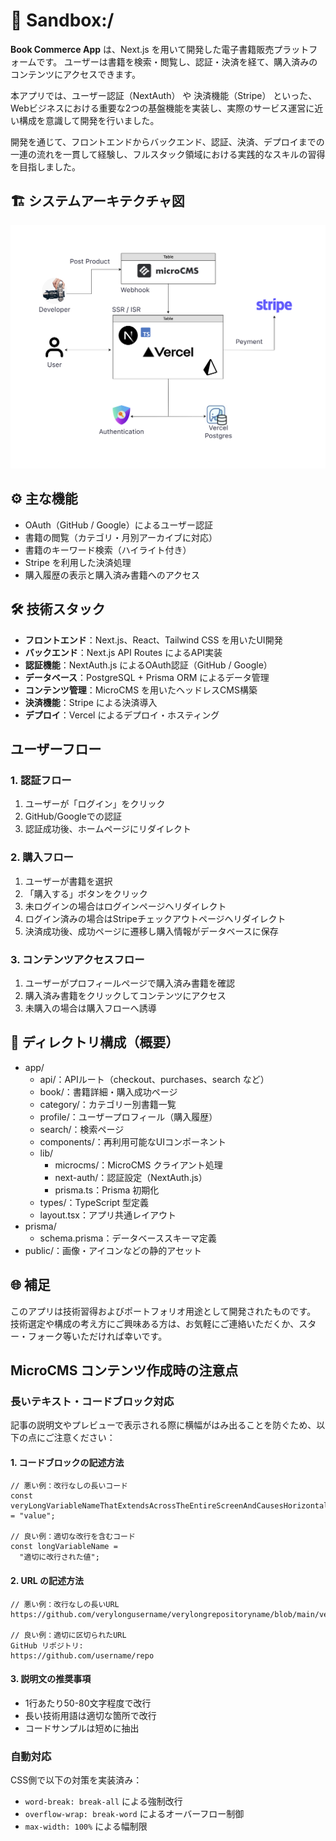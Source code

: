 # 🧪 Sandbox:/

**Book Commerce App** は、Next.js を用いて開発した電子書籍販売プラットフォームです。
ユーザーは書籍を検索・閲覧し、認証・決済を経て、購入済みのコンテンツにアクセスできます。

本アプリでは、ユーザー認証（NextAuth） や 決済機能（Stripe） といった、Webビジネスにおける重要な2つの基盤機能を実装し、実際のサービス運営に近い構成を意識して開発を行いました。

開発を通じて、フロントエンドからバックエンド、認証、決済、デプロイまでの一連の流れを一貫して経験し、フルスタック領域における実践的なスキルの習得を目指しました。

## 🏗 システムアーキテクチャ図

![システムアーキテクチャ図](./public/Sandbox_ArchitectureDiagram.png)

## ⚙️ 主な機能

- OAuth（GitHub / Google）によるユーザー認証
- 書籍の閲覧（カテゴリ・月別アーカイブに対応）
- 書籍のキーワード検索（ハイライト付き）
- Stripe を利用した決済処理
- 購入履歴の表示と購入済み書籍へのアクセス

## 🛠️ 技術スタック

- **フロントエンド**：Next.js、React、Tailwind CSS を用いたUI開発
- **バックエンド**：Next.js API Routes によるAPI実装
- **認証機能**：NextAuth.js によるOAuth認証（GitHub / Google）
- **データベース**：PostgreSQL + Prisma ORM によるデータ管理
- **コンテンツ管理**：MicroCMS を用いたヘッドレスCMS構築
- **決済機能**：Stripe による決済導入
- **デプロイ**：Vercel によるデプロイ・ホスティング

## ユーザーフロー

### 1. 認証フロー

1. ユーザーが「ログイン」をクリック
2. GitHub/Googleでの認証
3. 認証成功後、ホームページにリダイレクト

### 2. 購入フロー

1. ユーザーが書籍を選択
2. 「購入する」ボタンをクリック
3. 未ログインの場合はログインページへリダイレクト
4. ログイン済みの場合はStripeチェックアウトページへリダイレクト
5. 決済成功後、成功ページに遷移し購入情報がデータベースに保存

### 3. コンテンツアクセスフロー

1. ユーザーがプロフィールページで購入済み書籍を確認
2. 購入済み書籍をクリックしてコンテンツにアクセス
3. 未購入の場合は購入フローへ誘導

## 📁 ディレクトリ構成（概要）

- app/
  - api/：APIルート（checkout、purchases、search など）
  - book/：書籍詳細・購入成功ページ
  - category/：カテゴリー別書籍一覧
  - profile/：ユーザープロフィール（購入履歴）
  - search/：検索ページ
  - components/：再利用可能なUIコンポーネント
  - lib/
    - microcms/：MicroCMS クライアント処理
    - next-auth/：認証設定（NextAuth.js）
    - prisma.ts：Prisma 初期化
  - types/：TypeScript 型定義
  - layout.tsx：アプリ共通レイアウト
- prisma/
  - schema.prisma：データベーススキーマ定義
- public/：画像・アイコンなどの静的アセット

## 🌐 補足

このアプリは技術習得およびポートフォリオ用途として開発されたものです。  
技術選定や構成の考え方にご興味ある方は、お気軽にご連絡いただくか、スター・フォーク等いただければ幸いです。

## MicroCMS コンテンツ作成時の注意点

### 長いテキスト・コードブロック対応

記事の説明文やプレビューで表示される際に横幅がはみ出ることを防ぐため、以下の点にご注意ください：

#### 1. コードブロックの記述方法

```
// 悪い例：改行なしの長いコード
const veryLongVariableNameThatExtendsAcrossTheEntireScreenAndCausesHorizontalScrolling = "value";

// 良い例：適切な改行を含むコード
const longVariableName =
  "適切に改行された値";
```

#### 2. URL の記述方法

```
// 悪い例：改行なしの長いURL
https://github.com/verylongusername/verylongrepositoryname/blob/main/verylongfilename.js

// 良い例：適切に区切られたURL
GitHub リポジトリ:
https://github.com/username/repo
```

#### 3. 説明文の推奨事項

- 1行あたり50-80文字程度で改行
- 長い技術用語は適切な箇所で改行
- コードサンプルは短めに抽出

### 自動対応

CSS側で以下の対策を実装済み：

- `word-break: break-all` による強制改行
- `overflow-wrap: break-word` によるオーバーフロー制御
- `max-width: 100%` による幅制限
